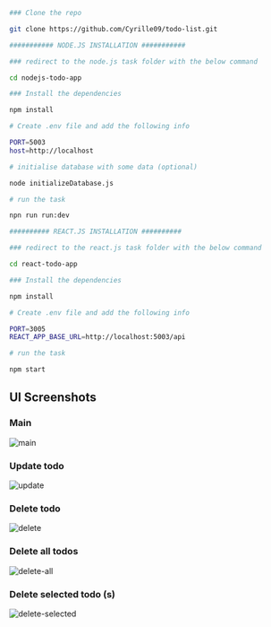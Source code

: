 ```bash
### Clone the repo

git clone https://github.com/Cyrille09/todo-list.git

########### NODE.JS INSTALLATION ###########

### redirect to the node.js task folder with the below command

cd nodejs-todo-app

### Install the dependencies

npm install

# Create .env file and add the following info

PORT=5003
host=http://localhost

# initialise database with some data (optional)

node initializeDatabase.js

# run the task

npn run run:dev

########## REACT.JS INSTALLATION ##########

### redirect to the react.js task folder with the below command

cd react-todo-app

### Install the dependencies

npm install

# Create .env file and add the following info

PORT=3005
REACT_APP_BASE_URL=http://localhost:5003/api

# run the task

npm start

```

## UI Screenshots

### Main

![main](https://github.com/Cyrille09/todo-list/assets/25312073/bfdef5d0-6e70-42f7-9b1a-6fe6dc04c3da)

### Update todo

![update](https://github.com/Cyrille09/todo-list/assets/25312073/bec4ff12-96d9-41b0-ab5d-a7c35bc6b844)

### Delete todo

![delete](https://github.com/Cyrille09/todo-list/assets/25312073/d93aa461-e2cd-4993-9782-2b14c9f3b95e)

### Delete all todos

![delete-all](https://github.com/Cyrille09/todo-list/assets/25312073/892f7f9a-333c-4b9b-8fc2-ccdd7defcd26)

### Delete selected todo (s)

![delete-selected](https://github.com/Cyrille09/todo-list/assets/25312073/31b25ebd-523e-4600-ae1a-8521b9f67bc0)
